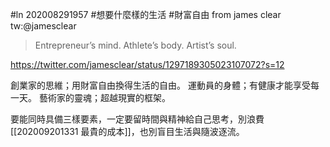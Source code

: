 #ln 202008291957
#想要什麼樣的生活 #財富自由
from james clear 
tw:@jamesclear

>Entrepreneur’s mind.
Athlete’s body.
Artist’s soul.


https://twitter.com/jamesclear/status/1297189305023107072?s=12

創業家的思維；用財富自由換得生活的自由。
運動員的身體；有健康才能享受每一天。
藝術家的靈魂；超越現實的框架。

要能同時具備三樣要素，一定要留時間與精神給自己思考，別浪費[[202009201331 最貴的成本]]，也別盲目生活與隨波逐流。